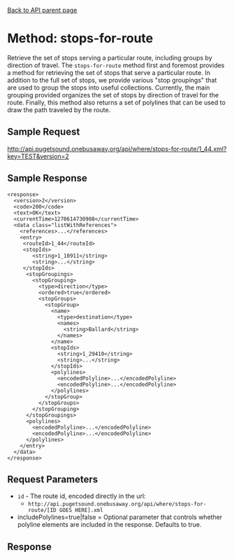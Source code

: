 [Back to API parent page](../index.html)

# Method: stops-for-route

Retrieve the set of stops serving a particular route, including groups by direction of travel.  The `stops-for-route` method first and foremost provides a method for retrieving the set of stops that serve a particular route.  In addition to the full set of stops, we provide various "stop groupings" that are used to group the stops into useful collections.  Currently, the main grouping provided organizes the set of stops by direction of travel  for the route.  Finally, this method also returns a set of polylines that can be used to draw the path traveled by the route.

## Sample Request

http://api.pugetsound.onebusaway.org/api/where/stops-for-route/1_44.xml?key=TEST&version=2

## Sample Response

    <response>
      <version>2</version>
      <code>200</code>
      <text>OK</text>
      <currentTime>1270614730908</currentTime>
      <data class="listWithReferences">
        <references>...</references>
        <entry>
         <routeId>1_44</routeId>
         <stopIds>
            <string>1_10911</string>
            <string>...</string>
         </stopIds>
          <stopGroupings>
            <stopGrouping>
              <type>direction</type>
              <ordered>true</ordered>
              <stopGroups>
                <stopGroup>
                  <name>
                    <type>destination</type>
                    <names>
                      <string>Ballard</string>
                    </names>
                  </name>
                  <stopIds>
                    <string>1_29410</string>
                    <string>...</string>
                  </stopIds>
                  <polylines>
                    <encodedPolyline>...</encodedPolyline>
                    <encodedPolyline>...</encodedPolyline>
                  </polylines>
                </stopGroup>
              </stopGroups>
            </stopGrouping>
          </stopGroupings>
          <polylines>
            <encodedPolyline>...</encodedPolyline>
            <encodedPolyline>...</encodedPolyline>
          </polylines>
        </entry>
      </data>
    </response>

## Request Parameters

* `id` - The route id, encoded directly in the url:
    * `http://api.pugetsound.onebusaway.org/api/where/stops-for-route/[ID GOES HERE].xml`
* includePolylines=true|false = Optional parameter that controls whether polyline elements are included in the response.  Defaults to true.

## Response